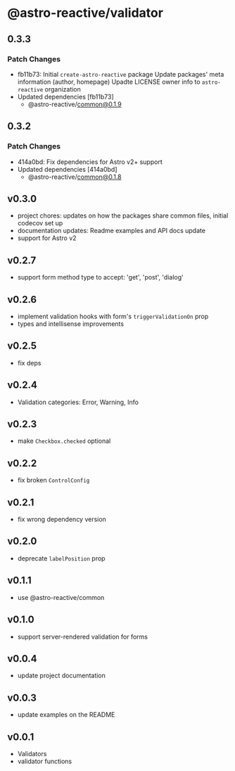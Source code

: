 # @astro-reactive/validator

## 0.3.3

### Patch Changes

- fb11b73: Initial `create-astro-reactive` package
  Update packages' meta information (author, homepage)
  Upadte LICENSE owner info to `astro-reactive` organization
- Updated dependencies [fb11b73]
  - @astro-reactive/common@0.1.9

## 0.3.2

### Patch Changes

- 414a0bd: Fix dependencies for Astro v2+ support
- Updated dependencies [414a0bd]
  - @astro-reactive/common@0.1.8


## v0.3.0
- project chores: updates on how the packages share common files, initial codecov set up
- documentation updates: Readme examples and API docs update
- support for Astro v2

## v0.2.7
- support form method type to accept: 'get', 'post', 'dialog'

## v0.2.6
- implement validation hooks with form's `triggerValidationOn` prop
- types and intellisense improvements

## v0.2.5
- fix deps

## v0.2.4
- Validation categories: Error, Warning, Info

## v0.2.3
- make `Checkbox.checked` optional

## v0.2.2
- fix broken `ControlConfig`

## v0.2.1
- fix wrong dependency version
## v0.2.0
- deprecate `labelPosition` prop

## v0.1.1
- use @astro-reactive/common

## v0.1.0
- support server-rendered validation for forms

## v0.0.4
- update project documentation

## v0.0.3
- update examples on the README

## v0.0.1
- Validators
- validator functions
